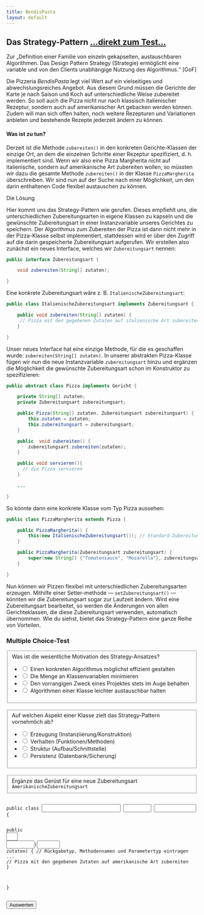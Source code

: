```yaml
---
title: BendisPasta
layout: default
---
```


## Das Strategy-Pattern <a class="testjump" href="#strategyForm">...direkt zum Test...</a>

<p class="note">
    Zur „Definition einer Familie von einzeln gekapselten, austauschbaren Algorithmen. Das Design Pattern Strategy (Strategie) ermöglicht eine variable und von den Clients unabhängige Nutzung des Algorithmus.“ [GoF]
</p>

Die Pizzeria _BendisPasta_ legt viel Wert auf ein vielseitiges und abwechslungsreiches Angebot. Aus diesem Grund müssen die Gerichte der Karte je nach Saison und Koch auf unterschiedliche Weise zubereitet werden. So soll auch die Pizza nicht nur nach klassisch italienischer Rezeptur, sondern auch auf amerikanischer Art gebacken werden können. Zudem will man sich offen halten, noch weitere Rezepturen und Variationen anbieten und bestehende Rezepte jederzeit ändern zu können.

#### Was ist zu tun?

Derzeit ist die Methode ``zubereiten()`` in den konkreten Gerichte-Klassen der einzige Ort, an dem die einzelnen Schritte einer Rezeptur spezifiziert, d. h. implementiert sind. Wenn wir also eine Pizza Margherita nicht auf italienische, sondern auf amerikanische Art zubereiten wollen, so müssten wir dazu die gesamte Methode ``zubereiten()`` in der Klasse ``PizzaMargherita`` überschreiben. Wir sind nun auf der Suche nach einer Möglichkeit, um den darin enthaltenen Code flexibel austauschen zu können.

Die Lösung

Hier kommt uns das Strategy-Pattern wie gerufen. Dieses empfiehlt uns, die unterschiedlichen Zubereitungsarten in eigene Klassen zu kapseln und die gewünschte Zubereitungsart in einer Instanzvariable unseres Gerichtes zu speichern. Der Algorithmus zum Zubereiten der Pizza ist dann nicht mehr in der Pizza-Klasse selbst implementiert, stattdessen wird er über den Zugriff auf die darin gespeicherte Zubereitungsart aufgerufen. Wir erstellen also zunächst ein neues Interface, welches wir ``Zubereitungsart`` nennen:


```java
public interface Zubereitungsart {

    void zubereiten(String[] zutaten);

}
```

Eine konkrete Zubereitungsart wäre z. B. ``ItalienischeZubereitungsart``:

```java
public class ItalienischeZubereitungsart implements Zubereitungsart {

    public void zubereiten(String[] zutaten) {
     // Pizza mit den gegebenen Zutaten auf italienische Art zubereiten
    }

}
```

Unser neues Interface hat eine einzige Methode, für die es geschaffen wurde: ``zubereiten(String[] zutaten)``. In unserer abstrakten Pizza-Klasse fügen wir nun die neue Instanzvariable ``zubereitungsart`` hinzu und ergänzen die Möglichkeit die gewünschte Zubereitungsart schon im Konstruktor zu spezifizieren:

```java
public abstract class Pizza implements Gericht {

    private String[] zutaten;
    private Zubereitungsart zubereitungsart;

    public Pizza(String[] zutaten, Zubereitungsart zubereitungsart) {
        this.zutaten = zutaten;
        this.zubereitungsart = zubereitungsart;
    }

    public  void zubereiten() {
        zubereitungsart.zubereiten(zutaten);
    }

    public void servieren(){
      // die Pizza servieren
    }

    ...

}
```

So könnte dann eine konkrete Klasse vom Typ Pizza aussehen:

```java
public class PizzaMargherita extends Pizza {

    public PizzaMargherita() {
        this(new ItalienischeZubereitungsart()); // Standard-Zubereitungsart
    }

    public PizzaMargherita(Zubereitungsart zubereitungsart) {
        super(new String[] {"Tomatensauce", "Mozarella"}, zubereitungsart);
    }

}
```

Nun können wir Pizzen flexibel mit unterschiedlichen Zubereitungsarten erzeugen. Mithilfe einer Setter-methode &mdash; ``setZubereitungsart()`` &mdash; könnten wir die Zubereitungsart sogar zur Laufzeit ändern. Wird eine Zubereitungsart bearbeitet, so werden die Änderungen von allen Gerichteklassen, die diese Zubereitungsart verwenden, automatisch übernommen. Wie du siehst, bietet das Strategy-Pattern eine ganze Reihe von Vorteilen.

<form id="strategyForm">
    <h3>Multiple Choice-Test</h3>
    <fieldset>
        Was ist die wesentliche Motivation des Strategy-Ansatzes?
        <ul>
            <li>
                <label>
                    <input type="radio" name="strategyA">
                    Einen konkreten Algorithmus möglichst effizient gestalten
                </label>
            </li>
            <li>
                <label>
                    <input type="radio" name="strategyA">
                    Die Menge an Klassenvariablen minimieren
                </label>
            </li>
            <li>
                <label>
                    <input type="radio" name="strategyA">
                    Den vorrangigen Zweck eines Projektes stets im Auge behalten
                </label>
            </li>
            <li>
                <label>
                    <input type="radio" id="strategyA" name="strategyA">
                    Algorithmen einer Klasse leichter austauschbar halten
                </label>
            </li>
        </ul>
    </fieldset>
    <br/>
    <fieldset>
        Auf welchen Aspekt einer Klasse zielt das Strategy-Pattern vornehmlich ab?
        <ul>
            <li>
                <label>
                    <input type="radio" name="strategyB">
                    Erzeugung (Instanziierung/Konstruktion)
                </label>
            </li>
            <li>
                <label>
                    <input id="strategyB" type="radio" name="strategyB">
                    Verhalten (Funktionen/Methoden)
                </label>
            </li>
            <li>
                <label>
                    <input type="radio" name="strategyB">
                    Struktur (Aufbau/Schnittstelle)
                </label>
            </li>
            <li>
                <label>
                    <input type="radio" name="strategyB">
                    Persistenz (Datenbank/Sicherung)
                </label>
            </li>
        </ul>
    </fieldset>
    <br/>
    <fieldset>
        Ergänze das Gerüst für eine neue Zubereitungsart <code>AmerikanischeZubereitungsart</code>
    </fieldset>
    <pre><div class="code"><code>
public class <input type="text" id="strategyC1" style="width: 28ch;font-weight: bold; color: rgb(44,0,159);"> <input type="text" id="strategyC2" style="width: 10ch;font-weight: bold; color: rgb(0,85,153);"> <input type="text" id="strategyC3" style="width: 15ch;font-weight: bold; color: rgb(44,0,159);"> {

public <input type="text" id="strategyC4" style="width: 4ch;font-weight: bold; color: rgb(0,85,153);"> <input type="text" id="strategyC5" style="width: 10ch;color: rgb(44,0,159);font-weight: bold;">(<input type="text" id="strategyC6" style="width: 8ch;"> zutaten) { // Rückgabetyp, Methodennamen und Parametertyp eintragen
... // Pizza mit den gegebenen Zutaten auf amerikanische Art zubereiten
}

}
    </code></div></pre>
    <button type="button" onclick="checkStrategy()" id="strategyButton">Auswerten</button>&nbsp;&nbsp;&nbsp;&nbsp;<center id="strategyResult"></center>
    <center><a id="strategyNext" style="display: none;" href="/ex-decorator.html">Nächstes Pattern...</a></center>
</form>
